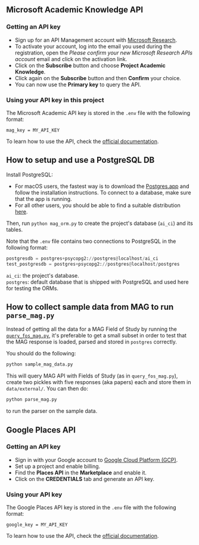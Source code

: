 ## Microsoft Academic Knowledge API ##

### Getting an API key ###
* Sign up for an API Management account with [Microsoft Research](https://msr-apis.portal.azure-api.net/signup).
* To activate your account, log into the email you used during the registration, open the _Please confirm your new Microsoft Research APIs account_ email and click on the activation link.
* Click on the **Subscribe** button and choose **Project Academic Knowledge**.
* Click again on the **Subscribe** button and then **Confirm** your choice.
* You can now use the **Primary key** to query the API.

### Using your API key in this project ###
The  Microsoft Academic API key is stored in the `.env` file with the following format:

```
mag_key = MY_API_KEY
```

To learn how to use the API, check the [official documentation](https://docs.microsoft.com/en-us/azure/cognitive-services/academic-knowledge/home).

## How to setup and use a PostgreSQL DB ##
Install PostgreSQL:
* For macOS users, the fastest way is to download the [Postgres.app](https://postgresapp.com/) and follow the installation instructions. To connect to a database, make sure that the app is running.
* For all other users, you should be able to find a suitable distribution [here](https://www.postgresql.org/download/).

Then, run `python mag_orm.py` to create the project's database (`ai_ci`) and its tables.

Note that the `.env` file contains two connections to PostgreSQL in the following format:

``` python
postgresdb = postgres+psycopg2://postgres@localhost/ai_ci
test_postgresdb = postgres+psycopg2://postgres@localhost/postgres
```

`ai_ci`: the project's database.  
`postgres`: default database that is shipped with PostgreSQL and used here for testing the ORMs.

## How to collect sample data from MAG to run `parse_mag.py` ##
Instead of getting all the data for a MAG Field of Study by running the [`query_fos_mag.py`](https://github.com/nestauk/fnf/blob/dev/fnf/query_fos_mag.py), it's preferable to get a small subset in order to test that the MAG response is loaded, parsed and stored in `postgres` correctly.

You should do the following:

``` python
python sample_mag_data.py
```

This will query MAG API with Fields of Study (as in `query_fos_mag.py`), create two pickles with five responses (aka papers) each and store them in `data/external/`. You can then do:

``` python
python parse_mag.py
```

to run the parser on the sample data.

## Google Places API ##

### Getting an API key ###
* Sign in with your Google account to [Google Cloud Platform (GCP)](https://console.cloud.google.com/). 
* Set up a project and enable billing.
* Find the **Places API** in the **Marketplace** and enable it.
* Click on the **CREDENTIALS** tab and generate an API key.

### Using your API key ###
The Google Places API key is stored in the `.env` file with the following format:

```
google_key = MY_API_KEY
```

To learn how to use the API, check the [official documentation](https://developers.google.com/places/web-service/details).
